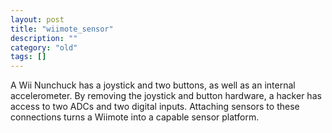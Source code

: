 ```yaml
---
layout: post
title: "wiimote_sensor"
description: ""
category: "old"
tags: []
---
```



A Wii Nunchuck has a joystick and two buttons, as well as an internal accelerometer. By removing the joystick and button hardware, a hacker has access to two ADCs and two digital inputs. Attaching sensors to these connections turns a Wiimote into a capable sensor platform.
